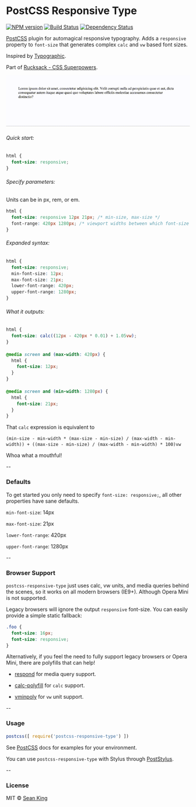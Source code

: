 # PostCSS Responsive Type
[![NPM version][npm-image]][npm-url] [![Build Status][travis-image]][travis-url] [![Dependency Status][daviddm-image]][daviddm-url]

[PostCSS][PostCSS] plugin for automagical responsive typography. Adds a `responsive` property to `font-size` that generates complex `calc` and `vw` based font sizes.

Inspired by [Typographic][typographic].

Part of [Rucksack - CSS Superpowers](http://simplaio.github.io/rucksack).

![Responsive Type Demo][demo]

###### Quick start:
```css
html {
  font-size: responsive;
}
```

###### Specify parameters:
Units can be in px, rem, or em.
```css
html {
  font-size: responsive 12px 21px; /* min-size, max-size */
  font-range: 420px 1280px; /* viewport widths between which font-size is fluid */
}
```

###### Expanded syntax:
```css
html {
  font-size: responsive;
  min-font-size: 12px;
  max-font-size: 21px;
  lower-font-range: 420px;
  upper-font-range: 1280px;
}
```

###### What it outputs:
```css
html {
  font-size: calc((12px - 420px * 0.01) + 1.05vw);
}

@media screen and (max-width: 420px) {
  html {
    font-size: 12px;
  }
}

@media screen and (min-width: 1280px) {
  html {
    font-size: 21px;
  }
}
```
That `calc` expression is equivalent to

```
(min-size - min-width * (max-size - min-size) / (max-width - min-width)) + ((max-size - min-size) / (max-width - min-width) * 100)vw
```

Whoa what a mouthful!

--

### Defaults
To get started you only need to specify `font-size: responsive;`, all other properties have sane defaults.

`min-font-size`: 14px

`max-font-size`: 21px

`lower-font-range`: 420px

`upper-font-range`: 1280px

--

### Browser Support
`postcss-responsive-type` just uses calc, vw units, and media queries behind the scenes, so it works on all modern browsers (IE9+). Although Opera Mini is not supported.

Legacy browsers will ignore the output `responsive` font-size. You can easily provide a simple static fallback:

```css
.foo {
  font-size: 16px;
  font-size: responsive;
}
```

Alternatively, if you feel the need to fully support legacy browsers or Opera Mini, there are polyfills that can help!

- [respond][respond] for media query support.

- [calc-polyfill][calc-polyfill] for `calc` support.

- [vminpoly][vminpoly] for `vw` unit support.

--

### Usage

```js
postcss([ require('postcss-responsive-type') ])
```

See [PostCSS][PostCSS] docs for examples for your environment.

You can use `postcss-responsive-type` with Stylus through [PostStylus][poststylus].

--

### License

MIT © [Sean King](https://twitter.com/seaneking)

[npm-image]: https://badge.fury.io/js/postcss-responsive-type.svg
[npm-url]: https://npmjs.org/package/postcss-responsive-type
[travis-image]: https://travis-ci.org/seaneking/postcss-responsive-type.svg?branch=master
[travis-url]: https://travis-ci.org/seaneking/postcss-responsive-type
[daviddm-image]: https://david-dm.org/seaneking/postcss-responsive-type.svg?theme=shields.io
[daviddm-url]: https://david-dm.org/seaneking/postcss-responsive-type
[PostCSS]: https://github.com/postcss/postcss
[demo]: /demo.gif?raw=true
[typographic]: https://github.com/corysimmons/typographic
[calc-polyfill]: https://github.com/closingtag/calc-polyfill
[respond]: https://github.com/scottjehl/Respond
[vminpoly]: https://github.com/saabi/vminpoly
[poststylus]: https://github.com/seaneking/poststylus

